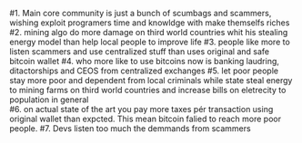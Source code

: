 
#1. Main core community is just a bunch of scumbags and scammers, wishing exploit programers time and knowldge with make themselfs riches
#2. mining algo do more damage on third world countries whit his stealing energy model than help local people to improve life
#3. people like more to listen scammers and use centralized stuff than uses original and safe bitcoin wallet
#4. who more like to use bitcoins now is banking laudring, ditactorships and CEOS from centralized exchanges
#5. let poor people stay more poor and dependent from local criminals while state steal energy to mining farms on third world countries and increase bills on eletrecity to population in general  
#6. on actual state of the art you pay more taxes pér transaction using original wallet than expcted. This mean bitcoin falied to reach more poor people. 
#7. Devs listen too much the demmands from scammers
